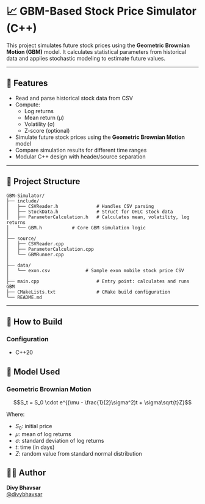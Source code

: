 # 📈 GBM-Based Stock Price Simulator (C++)

This project simulates future stock prices using the **Geometric Brownian Motion (GBM)** model. It calculates statistical parameters from historical data and applies stochastic modeling to estimate future values.

---

## 🚀 Features

- Read and parse historical stock data from CSV
- Compute:
  - Log returns
  - Mean return (μ)
  - Volatility (σ)
  - Z-score (optional)
- Simulate future stock prices using the **Geometric Brownian Motion** model
- Compare simulation results for different time ranges
- Modular C++ design with header/source separation

---

## 📁 Project Structure

```
GBM-Simulator/
├── include/
│   ├── CSVReader.h              # Handles CSV parsing
│   ├── StockData.h              # Struct for OHLC stock data
│   ├── ParameterCalculation.h   # Calculates mean, volatility, log returns
│   └── GBM.h           # Core GBM simulation logic
│
├── source/
│   ├── CSVReader.cpp
│   ├── ParameterCalculation.cpp
│   └── GBMRunner.cpp
│
├── data/
│   └── exon.csv             # Sample exon mobile stock price CSV
│
├── main.cpp                     # Entry point: calculates and runs GBM
├── CMakeLists.txt               # CMake build configuration
└── README.md
```

---

## 🔧 How to Build

### Configuration
- C++20

## 🧠 Model Used

### Geometric Brownian Motion

$$S_t = S_0 \cdot e^{(\mu - \frac{1}{2}\sigma^2)t + \sigma\sqrt{t}Z}$$

Where:
- $S_0$: initial price
- $\mu$: mean of log returns
- $\sigma$: standard deviation of log returns
- $t$: time (in days)
- $Z$: random value from standard normal distribution

## 🧑‍💻 Author

**Divy Bhavsar**  
[@divybhavsar](https://github.com/dbhavsar214)
